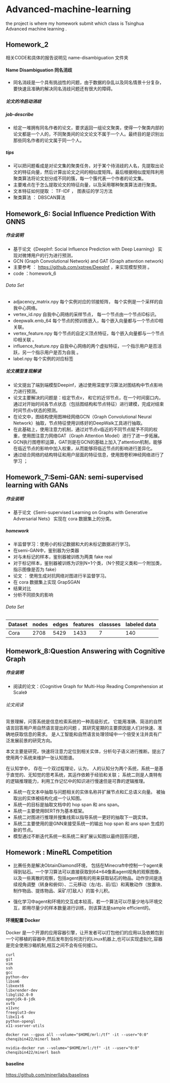 # Advanced-machine-learning
the project is where my homework submit which class is  Tsinghua Advanced machine learning .

## Homework_2
相关CODE和具体的报告说明见 name-disambiguation 文件夹
#### Name Disambiguation   同名消歧
- 同名消歧是一个具有挑战性的问题，由于数据的杂乱以及同名情景十分复杂，要快速且准确的解决同名消歧问题还有很大的障碍。 

#####  论文的冷启动消歧 
##### job-describe 
- 给定一堆拥有同名作者的论文，要求返回一组论文聚类，使得一个聚类内部的论文都是一个人的，不同聚类间的论文论文不属于一个人。最终目的是识别出那些同名作者的论文属于同一个人。 

##### tips 
- 可以把问题看成是对论文集的聚类任务，对于某个待消歧的人名，先提取出论文的特征向量，然后计算出论文之间的相似度矩阵。最后根据相似度矩阵利用聚类算法将论文划分成不同的簇，每一个簇代表一个作者的论文集。
- 主要难点在于怎么提取论文的特征向量，以及采用哪种聚类算法进行聚类。  
- 文本特征如何提取 ： TF-IDF ， 图表征的学习方法
- 聚类算法 ： DBSCAN算法  

## Homework_6: Social Influence Prediction With GNNS 

##### 作业说明
- 基于论文《DeepInf: Social Influence Prediction with Deep Learning》 实现对微博用户的行为进行预测，
- GCN (Graph Convolutional Network) and GAT (Graph attention network)
- 主要参考 ： https://github.com/xptree/DeepInf ，来实现模型预测 。 
- code ：homework_6
###### Data Set 
- adjacency_matrix.npy   每个实例对应的邻接矩阵， 每个实例是一个采样的自我中心网络。
- vertex_id.npy   自我中心网络的采样节点， 每一个节点由一个节点ID标识。
- deepwalk.emb_64   每个节点的预训练嵌入，每个嵌入向量都与一个节点ID相关联。
- vertex_feature.npy  每个节点的自定义顶点特征，每个嵌入向量都与一个节点ID相关联 。
- influence_feature.npy  自我中心网络的两个虚拟特征，一个指示用户是否活跃，另一个指示用户是否为自我 。 
- label.npy  每个实例的对应标签 

##### 论文模型复现解读
- 论文提出了端到端模型Deepinf，通过使用深度学习算法对图结构中节点影响力进行预测。 
- 论文主要解决的问题是：给定节点v， 和它的近邻节点，在一个时间窗口内，通过对开始时间各节点状态（包括图结构和节点特征）进行建模，完成对结束时间节点v状态的预测。 
- 在论文中，图结构使用图神经网络GCN（Graph Convolutional Neural Network）抽取，节点特征使用训练好的DeepWalk工具进行抽取。
- 在此基础上，使用注意力机制，通过对节点v临近的不同节点赋予不同的权重，使用图注意力网络GAT（Graph Attention Model）进行了进一步拓展。
- GCN执行图卷积运算，GAT则是在GCN的基础上加入了attention机制，能够在临近节点的影响中加入权重，从而能够将临近节点的影响进行差异化。
- 通过结合网络的结构特征和用户层面的特征信息，使用图卷积神经网络进行了学习 ；

## Homework_7:Semi-GAN: semi-supervised learning with GANs

##### 作业说明
- 基于论文《Semi-supervised Learning on Graphs with Generative Adversarial Nets》 实现在 cora 数据集上的分类。 

##### homework  
- 半监督学习：使用小的标记数据和大的未标记数据进行学习。
- 在semi-GAN中，鉴别器为分类器 
- 对与未标记的样本，鉴别器被训练为两类  fake real
- 对于标记样本，鉴别器被训练为识别N+1个类，（N个预定义类和一个附加类，指示图像是否为 fake）
- 论文 ： 使用生成对抗网络对图进行半监督学习。
- 在 cora 数据集上实现 GrapSGAN 
- 结果对比 
- 分析不同损失的影响 

###### Data Set 

Dataset | nodes  | edges | features | classses | labeled data 
---  |---   | ---  | --- |--- |---
Cora | 2708 | 5429 | 1433 | 7 | 140 


## Homework_8:Question Answering with Cognitive Graph

##### 作业说明
- 阅读的论文：《Cognitive Graph for Multi-Hop Reading Comprehension at Scale》

###### 论文阅读
背景理解，问答系统是信息检索系统的一种高级形式， 它能用准确、简洁的自然语言回答用户用自然语言提出的问题 ，其研究星期的主要原因是人们对快速、准确地获取信息的需求。 是人工智能和自然语言处理领域中一个倍受关注并具有广泛发展前景的研究方向。

本文主要是研究，快速将注意力定位到相关实体，分析句子语义进行推断。提出了使用两个系统来维护一张认知图谱。

在认知学中， 存在一个双过程理论，认为， 人的认知分为两个系统，系统一是基于直觉的、无知觉的思考系统，其运作依赖于经验和关联； 系统二则是人类特有的逻辑推理能力，利用工作记忆中的知识进行慢速但是可靠的逻辑推理。

- 系统一在文本中抽取与问题相关的实体名称并扩展节点和汇总语义向量。 被抽取出的实体被结构化成一个认知图。 
- 系统一的目标是抽取文档中的 hop span 和 ans span。
- 系统一主要使用BERT作为基本框架。
- 系统二对图进行推理并搜集线索以指导系统一更好的抽取下一跳实体。
- 系统二主要使用的是GNN来接受系统一的输出 hop span 和 ans span 生成的新的节点。
- 模型通过不断迭代系统一和系统二来扩展认知图以最终回答问题，

## Homework : MineRL Competition 

- 比赛任务是解决ObtainDiamond环境， 包括在Minecraft中控制一个agent来得到钻石。一个学习算法可以直接获取到64×64像素agent视角的观察图像，以及一些离散的观察，包括agent拥有的用来获取钻石的物品。动作空间是连续视角调整（转身和俯仰）、二元移动（左/右、前/后）和离散动作（放置块、制作物品、提炼物品、采矿/打敌人）的笛卡儿积。


- 强化学习中agent和环境的交互成本较高，若一个算法可以尽量少地与环境交互，即用尽量少的样本数量进行训练，则该算法是sample efficient的。

####  环境配置 Docker

Docker 是一个开源的应用容器引擎，让开发者可以打包他们的应用以及依赖包到一个可移植的容器中,然后发布到任何流行的Linux机器上,也可以实现虚拟化,容器是完全使用沙箱机制,相互之间不会有任何接口。
```
curl
git
vim
ssh
gcc
python-dev
libsm6
libxext6
libxrender-dev
libglib2.0-0
openjdk-8-jdk
xvfb
x11vnc
freeglut3-dev
libx11-6
python-opengl
x11-xserver-utils
```
```
docker run --gpus all --volume="$HOME/mrl:/tf" -it --user="0:0" chenqibin422/minerl bash

nvidia-docker run --volume="$HOME/mrl:/tf" -it --user="0:0" chenqibin422/minerl bash
```
#### baseline 

https://github.com/minerllabs/baselines


